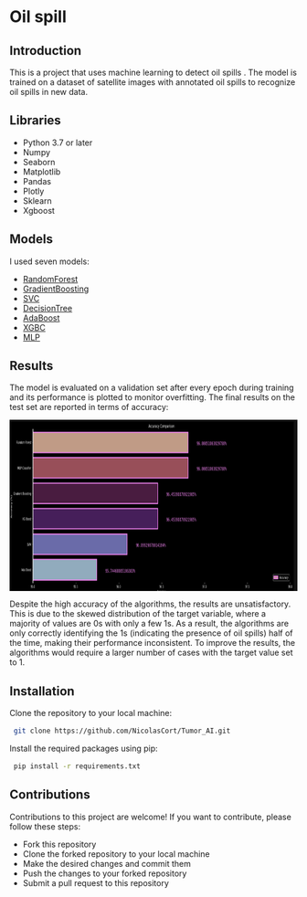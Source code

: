 # Oil spill

## Introduction

This is a project that uses machine learning to detect oil spills . The model is trained on a dataset of satellite images with annotated oil spills to recognize oil spills in new data.


## Libraries

- Python 3.7 or later
- Numpy
- Seaborn
- Matplotlib
- Pandas
- Plotly
- Sklearn
- Xgboost

## Models
I used seven models:

- [RandomForest](https://en.wikipedia.org/wiki/Random_forest)
- [GradientBoosting](https://en.wikipedia.org/wiki/Gradient_boosting)
- [SVC]( https://en.wikipedia.org/wiki/Support_vector_machine)
- [DecisionTree](https://en.wikipedia.org/wiki/Decision_tree)
- [AdaBoost](https://en.wikipedia.org/wiki/AdaBoost)
- [XGBC](https://en.wikipedia.org/wiki/XGBoost)
- [MLP](https://en.wikipedia.org/wiki/Multilayer_perceptron)


## Results

The model is evaluated on a validation set after every epoch during training and its performance is plotted to monitor overfitting. The final results on the test set are reported in terms of accuracy:

<p align="center">
  <img src="results.png" width="800" height="300" align="center"> 
</p>

Despite the high accuracy of the algorithms, the results are unsatisfactory. This is due to the skewed distribution of the target variable, where a majority of values are 0s with only a few 1s. As a result, the algorithms are only correctly identifying the 1s (indicating the presence of oil spills) half of the time, making their performance inconsistent. To improve the results, the algorithms would require a larger number of cases with the target value set to 1.

## Installation

Clone the repository to your local machine:

```bash
 git clone https://github.com/NicolasCort/Tumor_AI.git

```
Install the required packages using pip:

```bash
 pip install -r requirements.txt


```

## Contributions
Contributions to this project are welcome! If you want to contribute, please follow these steps:

- Fork this repository
- Clone the forked repository to your local machine
- Make the desired changes and commit them
- Push the changes to your forked repository
- Submit a pull request to this repository

